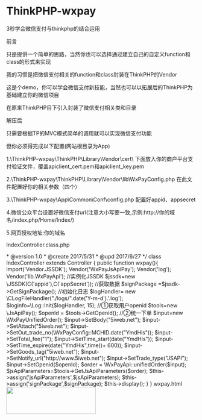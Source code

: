 # ThinkPHP-wxpay
3秒学会微信支付与thinkphp的结合运用

前言

只是提供一个简单的思路，当然你也可以选择通过建立自己的自定义function和class的形式来实现

我的习惯是把微信支付相关的function和class封装在ThinkPHP的Vendor

这是个demo，你可以学会微信支付新技能，当然也可以以拓展后的ThinkPHP为基础建立你的微信项目

在原来ThinkPHP目下引入封装了微信支付相关类和目录

解压后

只需要根据TP的MVC模式简单的调用就可以实现微信支付功能

但你必须得完成以下配置(网站根目录为App)


1.\ThinkPHP-wxpay\ThinkPHP\Library\Vendor\cert\ 下面放入你的商户平台支付验证文件，覆盖apiclient_cert.pem和apiclient_key.pem

2.\ThinkPHP-wxpay\ThinkPHP\Library\Vendor\lib\WxPayConfig.php 在此文件配置好你的相关参数（四个）

3.\ThinkPHP-wxpay\App\Common\Conf\config.php 配置好appid、appsecret

4.微信公众平台设置好微信支付url(注意大小写要一致,示例:http://你的域名/index.php/Home/Index/)

5.网页授权地址:你的域名


 IndexController.class.php
 <?php
namespace Home\Controller;
use Think\Controller;

/**
* @author CalvinPPD <www.5iweb.net>
* @version 1.0
* @create 2017/5/31
* @upd 2017/6/27
*/
class IndexController extends Controller {
	
	public function wxpay(){
			import('Vendor.JSSDK');
			Vendor('WxPayJsApiPay');
			Vendor('log');
			Vendor('lib.WxPayApi');
			
			//实例化JSSDK
			$jssdk=new \JSSDK(C('appid'),C('appSecret'));
			//获取数据
			$signPackage =$jssdk->GetSignPackage();
			//初始化日志
			$logHandler= new \CLogFileHandler("./logs/".date('Y-m-d').'.log');
			$loginfo=\Log::Init($logHandler, 15);
			
			//①获取用户openid
			$tools=new \JsApiPay();
			$openId = $tools->GetOpenid();
			
			
			
			//②统一下单
			$input=new \WxPayUnifiedOrder();
			$input->SetBody("5iweb.net");
			$input->SetAttach("5iweb.net");
			$input->SetOut_trade_no(\WxPayConfig::MCHID.date("YmdHis"));
			$input->SetTotal_fee("1");
			$input->SetTime_start(date("YmdHis"));
			$input->SetTime_expire(date("YmdHis",time()+ 600));
			$input->SetGoods_tag("5iweb.net");
			$input->SetNotify_url("http://www.5iweb.net");
			$input->SetTrade_type("JSAPI");
			$input->SetOpenid($openId);
			$order = \WxPayApi::unifiedOrder($input);
			$jsApiParameters=$tools->GetJsApiParameters($order);
	
			$this->assign('jsApiParameters',$jsApiParameters);
			$this->assign('signPackage',$signPackage);
			$this->display();
		
	}
	
	
}



wxpay.html
<!DOCTYPE html>
<html>
  <script>
    (function (doc, win) {
      var docEl = doc.documentElement,
          resizeEvt = 'orientationchange' in window ? 'orientationchange' : 'resize',
          recalc = function () {
              var clientWidth = docEl.clientWidth;
              if (!clientWidth) return;
              if(clientWidth>=640){
                  docEl.style.fontSize = '100px';
              }else{
                  docEl.style.fontSize = 100 * (clientWidth / 640) + 'px';
              }
          };

      if (!doc.addEventListener) return;
      win.addEventListener(resizeEvt, recalc, false);
      doc.addEventListener('DOMContentLoaded', recalc, false);
    })(document, window);
  </script>
	<head>
	<meta charset="utf-8">
	<meta name="viewport" content="user-scalable=no, width=device-width, initial-scale=1, maximum-scale=1">
	
    <script src="https://res.wx.qq.com/open/js/jweixin-1.2.0.js" type="text/javascript" charset="utf-8"></script>
	<title>wxpay</title>
    </head>
  <body>
	
		<div class="pay" style="margin:0 auto">
			<img src="{$Think.config.IMG_URL}payend.png"/ id="zhifu" style="margin:0 auto;width:237px;height:72px;">
		</div>
  </body>
  <script>
  	onload=function() {
		  document.getElementById('zhifu').addEventListener('touchstart',function() {
			  	if (typeof WeixinJSBridge == "undefined"){
				    if( document.addEventListener ){
				      document.addEventListener('WeixinJSBridgeReady', jsApiCall, false);
				    }else if (document.attachEvent){
				      document.attachEvent('WeixinJSBridgeReady', jsApiCall); 
				      document.attachEvent('onWeixinJSBridgeReady', jsApiCall);
				    }
			  	}else{
			   	 	jsApiCall();
			  	}
				function jsApiCall() {
					WeixinJSBridge.invoke(
					    'getBrandWCPayRequest',
					    {$jsApiParameters},
					    function(res){
					      WeixinJSBridge.log(res.err_msg);
					      if(res.err_msg.indexOf('ok')!=-1){
					      	localStorage.clear();
					   		location.href='{:U('index')}'
					      }
					    }
					);
				}
		  }); 		
  	}
	</script>
	
 </html>

